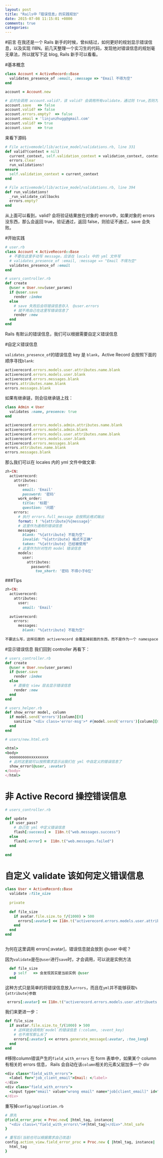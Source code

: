 ```yaml
---
layout: post
title: "Rails中「错误信息」的实践规划"
date: 2015-07-08 11:15:01 +0800
comments: true
categories: 
---
```

#前言
在我还是一个 Rails 新手的时候，曾纠结过，如何更好的规划显示错误信息，以及实现 I18N。前几天整理一个实习生的代码，发现他对错误信息的规划毫无章法，所以就写下这 blog, Rails 新手可以看看。

#基本概念
```ruby
class Account < ActiveRecord::Base
  validates_presence_of :email, :message => "Email 不得为空"
end

account = Account.new

# 此时会调用 account.valid?，该 valid? 会调用所有validate，通过则 true,否则为 false
account.save   => false
account.valid? => false
account.errors.empty?  => false
account.email = 'linjunzhugg@gmail.com'
account.valid? => true
account.save   => true
```

来看下源码
```ruby
# File activemodel/lib/active_model/validations.rb, line 331
def valid?(context = nil)
  current_context, self.validation_context = validation_context, context
  errors.clear
  run_validations!
ensure
  self.validation_context = current_context
end

# File activemodel/lib/active_model/validations.rb, line 394
def run_validations! 
  _run_validate_callbacks
  errors.empty?
end
```
从上面可以看到，valid? 会将验证结果放在对象的 errors中，如果对象的 errors 没东西，那么会返回 true，验证通过，返回 false，则验证不通过，save 会失败。

#开始实践
```ruby
# user.rb
class Account < ActiveRecord::Base
  # 不要在这里手动写 message，应该在 locals 中的 yml 文件写
  # validates_presence_of :email, :message => "Email 不得为空"
  validates_presence_of :email
end

# users_controller.rb
def create
  @user = User.new(user_params)
  if @user.save
    render :index
  else
    # save 失败后会将错误信息存入  @user.errors
    # 就不用自己在这里写错误信息了
    render :new
  end
end
```
Rails 有默认的错误信息，我们可以根据需要自定义错误信息

#自定义错误信息

`validates_presence_of`的错误信息 key 是 `blank`，Active Record 会按照下面的顺序寻找`blank`:

```ruby
activerecord.errors.models.user.attributes.name.blank
activerecord.errors.models.user.blank
activerecord.errors.messages.blank
errors.attributes.name.blank
errors.messages.blank
```

如果有继承链，则会往继承链上找：
```ruby
class Admin < User
  validates :name, presence: true
end
```
```ruby
activerecord.errors.models.admin.attributes.name.blank
activerecord.errors.models.admin.blank
activerecord.errors.models.user.attributes.name.blank
activerecord.errors.models.user.blank
activerecord.errors.messages.blank
errors.attributes.name.blank
errors.messages.blank
```

那么我们可以在 locales 内的 yml 文件中做文章:
```ruby
zh-CN:
  activerecord:
    attributes:
      user:
        email: 'Email'
        password: '密码'
      work_order:
        title: '标题'
        question: '问题'
    errors:
      # 执行 errors.full_message 会按照此格式输出
      format: ! '%{attribute}%{message}'
      # 这里作为通用的错误信息
      messages:
        blank: "%{attribute} 不能为空"
        invalid: "%{attribute} 格式不正确"
        taken: "%{attribute} 已经被使用"
      # 这里作为针对性的 model 错误信息
      models:
        user:
          attributes:
            password:
              too_short: '密码 不得小于6位'
```

###Tips
```ruby
zh-CN:
  activerecord:
    attributes:
      user:
        email: 'Email'
        
  avtiverecord:
    errors:
      messages:
        blank: "%{attribute} 不能为空"
        
不要这么写，这样后面的 activerecord 会覆盖掉前面的东西，而不是作为一个 namespace 的存在。
```

#显示错误信息
我们回到 controller 再看下：
```ruby
# users_controller.rb
def create
  @user = User.new(user_params)
  if @user.save
    render :index
  else
    # 直接在 view 层去显示错误信息
    render :new
  end
end
```

```ruby
# users_helper.rb
def show_error model, column
  if model.send('errors')[column][0]
    sanitize "<div class='error-msg'>* #{model.send('errors')[column][0]}</div>"
  end
end

# users/new.html.erb

<html>
<body>
  oooooooooxxxxxxxxx
  # 此时这里就可以按照需求显示出我们在 yml 中自定义的错误信息了
  show_error(@user, :avatar)
</body>
</html>
```

# 非 Active Record 操控错误信息
``` ruby
# users_controller.rb

def update
  if user_pass?
    # 自己在 yml 中定义错误信息
    flash[:success] =  I18n.t("web.messages.success")
  else
    flash[:error] =  I18n.t("web.messages.failed")
  end
    
end
```

# 自定义 validate 该如何定义错误信息
```ruby
class User < ActiveRecord::Base
  validate :file_size
  
  private
  
  def file_size
    if avatar.file.size.to_f/(1000) > 500
      errors[:avatar] << I18n.t("activerecord.errors.models.user.attribuets.avatar.too_long")
    end
  end
end
  
```

为何在这里调用 errors[:avatar]，错误信息就会放到 @user 中呢？

因为`validate`是在`@user`进行`save`时，才会调用，可以说是实例方法
```ruby
  def file_size
    p self   => 会发现其实是当前实例 @user
  end
```

这种方式只是简单的将错误信息放入`errors`，而且在`yml`并不能够获取`%{attribute}参数`
```ruby
 errors[:avatar] << I18n.t("activerecord.errors.models.user.attribuets.avatar.too_long")
```

我们来更进一步：
```ruby
def file_size
  if avatar.file.size.to_f/(1000) > 500
    # 这样就会调用到`model`的错误信息 (:column, :event_key)
    # 也不用写那么长了
    errors[:avatar] << errors.generate_message(:avatar, :too_long)
  end
end
```

#移除column错误产生的`field_with_errors`
在 form 表单中，如果某个 column 有相关的 errors 信息， Rails 会自动在该`column`相关的元素父层加多一个 div


```ruby
<div class="field_with_errors">
  <label for="job_client_email">Email: </label>
</div>
<div class="field_with_errors">
  <input type="email" value="wrong email" name="job[client_email]" id="job_client_email">
</div>
```

重写掉`config/application.rb`
```ruby
# 原先
@field_error_proc = Proc.new{ |html_tag, instance|
  "<div class=\"field_with_errors\">#{html_tag}</div>".html_safe
}

# 重写后(当前也可以根据需求自己改造)
config.action_view.field_error_proc = Proc.new { |html_tag, instance| 
  html_tag
}
```